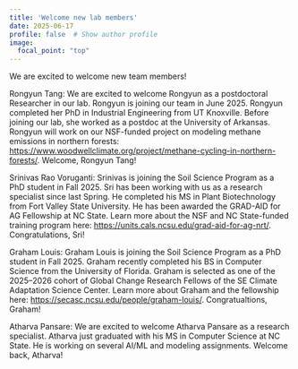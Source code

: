 ```yaml
---
title: 'Welcome new lab members'
date: 2025-06-17
profile: false  # Show author profile
image:
  focal_point: "top"
---
```


We are excited to welcome new team members! 

Rongyun Tang: We are excited to welcome Rongyun as a postdoctoral Researcher in our lab. Rongyun is joining our team in June 2025. Rongyun completed her PhD in Industrial Engineering from UT Knoxville. Before joining our lab, she worked as a postdoc at the University of Arkansas. Rongyun will work on our NSF-funded project on modeling methane emissions in northern forests: https://www.woodwellclimate.org/project/methane-cycling-in-northern-forests/. Welcome, Rongyun Tang! 

Srinivas Rao Voruganti: Srinivas is joining the Soil Science Program as a PhD student in Fall 2025. Sri has been working with us as a research specialist since last Spring. He completed his MS in Plant Biotechnology from Fort Valley State University. He has been awarded the GRAD-AID for AG Fellowship at NC State. Learn more about the NSF and NC State-funded training program here: https://units.cals.ncsu.edu/grad-aid-for-ag-nrt/. Congratulations, Sri!  

Graham Louis: Graham Louis is joining the Soil Science Program as a PhD student in Fall 2025. Graham recently completed his BS in Computer Science from the University of Florida. Graham is selected as one of the 2025–2026 cohort of Global Change Research Fellows of the SE Climate Adaptation Science Center. Learn more about Graham and the fellowship here: https://secasc.ncsu.edu/people/graham-louis/. Congratualtions, Graham!

Atharva Pansare: We are excited to welcome Atharva Pansare as a research specialist. Atharva just graduated with his MS in Computer Science at NC State. He is working on several AI/ML and modeling assignments. Welcome back, Atharva!



